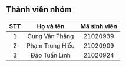 ## Thành viên nhóm
| STT | Họ và tên | Mã sinh viên |
| :--: | :--: | :--: |
| 1 | Cung Văn Thắng | 21020939 |
| 2 | Phạm Trung Hiếu | 21020909 |
| 3 | Đào Tuấn Linh | 21020924 |